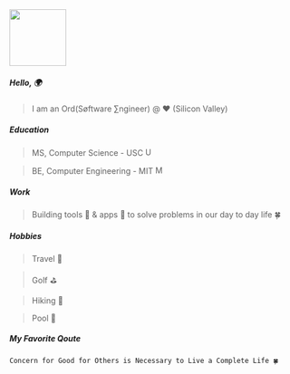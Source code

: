 
<img src="https://github.com/user-attachments/assets/fb5fdab0-c773-430a-af68-d734e25bba6c" width="100">


##### Hello, 🌍

> I am an Ord(Søftware ∑ngineer) @ ❤️ (Silicon Valley)

##### Education

> MS, Computer Science - USC <img width="15" height="15" alt="USC_Trojan_Logo" src="https://github.com/user-attachments/assets/2268e526-942c-4d4b-84f4-08584a948b1a" />

> BE, Computer Engineering - MIT <img width="15" height="15" alt="MIT_Logo" src="https://github.com/user-attachments/assets/2adb1d9b-62c2-4393-8c21-56c0c1f4b05c" />


##### Work

> Building tools 🔧 & apps 📲 to solve problems in our day to day life 🍀

##### Hobbies

> Travel 🛫

> Golf ⛳️

> Hiking 🗻

> Pool 🌊

##### My Favorite Qoute
```
Concern for Good for Others is Necessary to Live a Complete Life 🍀
```

<div class="butterfly hb">
  <div class="wing-bottom ha hb"></div>
  <div class="wing-top ha hb">
    <div class="dots r"></div>
  </div>
  <div class="wing-bottom ha hb"></div>
  <div class="wing-top ha hb">
    <div class="dots r"></div>
  </div>
  <div class="body r ha hb"></div>
  <div class="antenna r ha hb"><a class="cat"></a></div>
</div>

